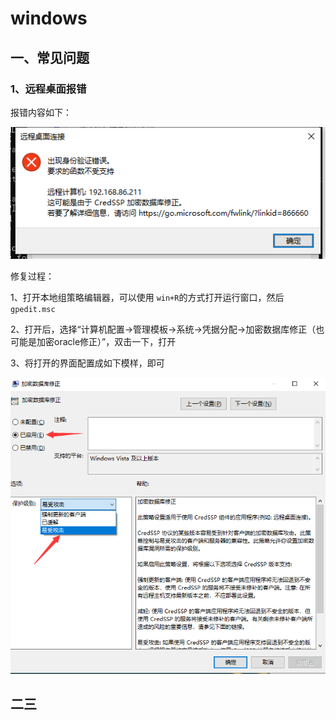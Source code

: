 # windows

##  一、常见问题

### 1、远程桌面报错

 报错内容如下：

![&#x5982;&#x56FE;](../../.gitbook/assets/image%20%28983%29.png)

修复过程：

1、打开本地组策略编辑器，可以使用 `win+R`的方式打开运行窗口，然后`gpedit.msc`

2、打开后，选择“计算机配置→管理模板→系统→凭据分配→加密数据库修正（也可能是加密oracle修正）”，双击一下，打开

3、将打开的界面配置成如下模样，即可

![&#x9009;&#x62E9;&#x542F;&#x7528;&#x4E0E;&#x6613;&#x53D7;&#x653B;&#x51FB;](../../.gitbook/assets/image%20%28984%29.png)



## 二三



